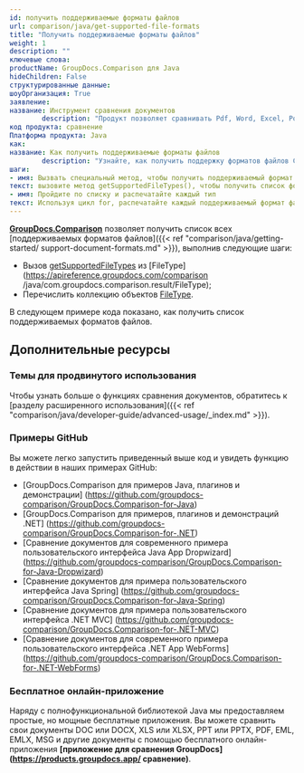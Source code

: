 ```yaml
---
id: получить поддерживаемые форматы файлов
url: comparison/java/get-supported-file-formats
title: "Получить поддерживаемые форматы файлов"
weight: 1
description: ""
ключевые слова:
productName: GroupDocs.Comparison для Java
hideChildren: False
структурированные данные:
шоуОрганизация: True
заявление:
название: Инструмент сравнения документов
        description: "Продукт позволяет сравнивать Pdf, Word, Excel, PowerPoint, AutoCad, Image, Code и многие другие форматы файлов. API сравнения также поддерживает принятие или отклонение изменений, извлечение информации о документе и создание отчета о сравнении."
код продукта: сравнение
Платформа продукта: Java
как:
название: Как получить поддерживаемые форматы файлов
        description: "Узнайте, как получить поддержку форматов файлов Comparison API."
шаги:
- имя: Вызвать специальный метод, чтобы получить поддерживаемый формат файла
текст: вызовите метод getSupportedFileTypes(), чтобы получить список форматов файлов
- имя: Пройдите по списку и распечатайте каждый тип
текст: Используя цикл for, распечатайте каждый поддерживаемый формат файла.
---
```

**[GroupDocs.Comparison](https://products.groupdocs.com/comparison/java)** позволяет получить список всех [поддерживаемых форматов файлов]({{< ref "comparison/java/getting-started/ support-document-formats.md" >}}), выполнив следующие шаги:

* Вызов [getSupportedFileTypes](https://apireference.groupdocs.com/comparison/java/com.groupdocs.comparison.result/FileType#getSupportedFileTypes()) из [FileType](https://apireference.groupdocs.com/comparison /java/com.groupdocs.comparison.result/FileType);
* Перечислить коллекцию объектов [FileType](https://apireference.groupdocs.com/comparison/java/com.groupdocs.comparison.result/FileType).

В следующем примере кода показано, как получить список поддерживаемых форматов файлов.

<script src="https://gist.github.com/groupdocs-comparison-gists/bfd324e74c6d9c58a6dcbb4833fb834e.js"></script>

## Дополнительные ресурсы
### Темы для продвинутого использования
Чтобы узнать больше о функциях сравнения документов, обратитесь к [разделу расширенного использования]({{< ref "comparison/java/developer-guide/advanced-usage/_index.md" >}}).

### Примеры GitHub
Вы можете легко запустить приведенный выше код и увидеть функцию в действии в наших примерах GitHub:

* [GroupDocs.Comparison для примеров Java, плагинов и демонстрации] (https://github.com/groupdocs-comparison/GroupDocs.Comparison-for-Java)
* [GroupDocs.Comparison для примеров, плагинов и демонстраций .NET] (https://github.com/groupdocs-comparison/GroupDocs.Comparison-for-.NET)
* [Сравнение документов для современного примера пользовательского интерфейса Java App Dropwizard] (https://github.com/groupdocs-comparison/GroupDocs.Comparison-for-Java-Dropwizard)
* [Сравнение документов для примера пользовательского интерфейса Java Spring] (https://github.com/groupdocs-comparison/GroupDocs.Comparison-for-Java-Spring)
* [Сравнение документов для примера пользовательского интерфейса .NET MVC] (https://github.com/groupdocs-comparison/GroupDocs.Comparison-for-.NET-MVC)
* [Сравнение документов для современного примера пользовательского интерфейса .NET App WebForms] (https://github.com/groupdocs-comparison/GroupDocs.Comparison-for-.NET-WebForms)
    


### Бесплатное онлайн-приложение
Наряду с полнофункциональной библиотекой Java мы предоставляем простые, но мощные бесплатные приложения.
Вы можете сравнить свои документы DOC или DOCX, XLS или XLSX, PPT или PPTX, PDF, EML, EMLX, MSG и другие документы с помощью бесплатного онлайн-приложения **[приложение для сравнения GroupDocs] (https://products.groupdocs.app/ сравнение)**.

